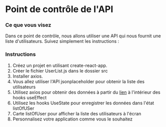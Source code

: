 # Point de contrôle de l'API


### Ce que vous visez

Dans ce point de contrôle, nous allons utiliser une API qui nous fournit une liste d'utilisateurs. Suivez simplement les instructions :

### Instructions

1. Créez un projet en utilisant create-react-app.
2. Créer le fichier UserList.js dans le dossier src
3. Installer axios.
4. Vous allez utiliser l'API jsonplaceholder pour obtenir la liste des utilisateurs 
5. Utilisez axios pour obtenir des données à partir du [lien](https://jsonplaceholder.typicode.com/users) à l'intérieur des hooks useEffect
6. Utilisez les hooks UseState pour enregistrer les données dans l'état listOfUSer 
7. Carte listOfUser pour afficher la liste des utilisateurs à l'écran 
8. Personnalisez votre application comme vous le souhaitez
